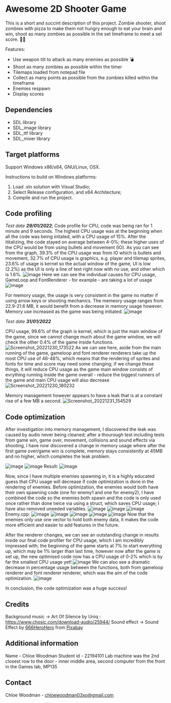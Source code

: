 <!-- ABOUT THE PROJECT -->
#  Awesome 2D Shooter Game

<!-- A screenshot of your game would be nice here... -->

This is a short and succint description of this project. 
Zombie shooter, shoot zombies with pizza to make them not hungry enough to eat your brain and win, shoot as many zombies as possible in the set timeframe to meet a set score.
:running_man:

Features:
* Use weapon tilt to attack as many enemies as possible :bomb:
* Shoot as many zombies as possible within the timer
* Tilemaps loaded from notepad file
* Collect as many points as possible from the zombies killed within the timeframe
* Enemies respawn
* Display scores

## Dependencies
* SDL library
* SDL_image library
* SDL_ttf library
* SDL_mixer library

## Target platforms
Support Windows x86/x64, GNU/Linux, OSX.

Instructions to build on Windows platforms:
1) Load .sln solution with Visual Studio;
2) Select Release configuration, and x64 Architecture;
3) Compile and run the project.

## Code profiling
_Test date **29/01/2022**_;
Code profile for CPU, code was being ran for 1 minute and 9 seconds. The highest CPU usage was at the beginning when all the code was being initated, with a CPU usage of 15%. After the ititalizing, the code stayed on average between 4-0%; these higher uses of the CPU would be from using bullets and movement (IO). As you can see from the graph, 39.3% of the CPU usage was from IO which is bullets and movement, 32.7% of CPU usage is graphics, e.g. player and tilemap sprites, 23.6% of usage is kernel so the actual window of the game, UI is low (2.2%) as the UI is only a line of text right now with no use, and other which is 1.6%.
![image](https://user-images.githubusercontent.com/113985493/204526272-89ce3b62-7872-47ba-974d-137381dc6cb5.png)
Here we can see the individual causes for CPU usage, GameLoop and FontRenderer - for example - are taking a lot of usage
![image](https://user-images.githubusercontent.com/113985493/204528817-070dd296-51ad-4450-9581-70389745b526.png)

For memory usage, the usage is very consistent in the game no matter if using arrow keys or shooting mechanics. The memeory usage ranges from 22.9-21.6 MB, it would benefit from a decrease in memory usage however. Memory use increased as the game was being initiated.
![image](https://user-images.githubusercontent.com/113985493/204530853-edb75f04-fb4f-47f2-b5f8-7148c05d4d29.png)


_Test date **31/01/2022**_


CPU usage, 99.6% of the graph is kernel, which is just the main window of the game, since we cannot change much about the game window, we will check the other 0.4% of the game inside functions.
![Screenshot_20221230_173522](https://user-images.githubusercontent.com/113985493/210150030-7b61ab0f-ec39-4414-960c-d9d458a4faf8.png)
As we can see here, aside from the main running of the game, gameloop and font renderer renderers take up the most CPU use of 46-48%, which means that the rendering of sprites and fonts for time and score may need some changing; if we change these things, it will reduce CPU usage as the game main window consists of evrything running inside the game overall - reduce the biggest runners of the game and main CPU usage will also decrease
![Screenshot_20221230_180232](https://user-images.githubusercontent.com/113985493/210150103-bf851ded-e1d2-4fae-84b8-c8f64950948d.png)

Memory management however appears to have a leak that is at a constant rise of a few MB a second.
![Screenshot_20221231_154529](https://user-images.githubusercontent.com/113985493/210149897-e832f892-2ad4-4fb7-a264-128d9d463c41.png)


## Code optimization
After investigation into memory management, I discovered the leak was caused by audio never being cleaned; after a thourough test including tests from game win, game over, movement, collisions and sound effects via shooting, I have now discovered a change in memory usage where after the first game over/game win is complete, memory stays consistently at 45MB and no higher, which completes the leak problem.

![image](https://user-images.githubusercontent.com/113985493/210150011-2d51218e-d7a5-42ec-ae5f-d427a7645a69.png)
![image](https://user-images.githubusercontent.com/113985493/210150005-035b5d72-c2bc-404d-b262-60f692a021e8.png)
Result:
![image](https://user-images.githubusercontent.com/113985493/210149883-2e05bd89-3995-441d-b0f4-c3c1eea6ab62.png)

Now, since I have multiple enemies spawning in, it is a highly educated guess that CPU usage will decrease if code optimization is done in the rendering of enemies. Before optimization, the enemies would both have their own spawning code (one for enemy1 and one for enemy2), I have combined the code so the enemies both spawn and the code is only used once rather than done twice via using a struct, which saves CPU usage; I have also removed uneeded variables.
![image](https://user-images.githubusercontent.com/113985493/210157609-7593b89f-61de-4332-aa0d-86ecd722efbe.png)
![image](https://user-images.githubusercontent.com/113985493/210157616-a187ad1b-c5a4-4289-bba3-e5bfe7f34a62.png)
![image](https://user-images.githubusercontent.com/113985493/210157670-17a2814e-a97b-4d03-88ff-738081a217c8.png)
Enemy.cpp:
![image](https://user-images.githubusercontent.com/113985493/210157624-7a90f3ae-b03f-4aab-9880-8022d0d73391.png)
![image](https://user-images.githubusercontent.com/113985493/210157628-d1265e20-5b85-4283-aafc-ec91969d4d1d.png)
![image](https://user-images.githubusercontent.com/113985493/210157632-c3c46edf-fb5a-4198-8209-571fbd02186c.png)
![image](https://user-images.githubusercontent.com/113985493/210157639-722c761a-51dd-4b02-9f4b-ea0eb2b9549d.png)
![image](https://user-images.githubusercontent.com/113985493/210157646-bc89b3eb-a2f6-4a1c-91d9-287cb132fceb.png)
Now that the enemies only use one vector to hold both enemy data, it makes the code more efficient and easier to add features in the future.

After the renderer changes, we can see an outstanding change in results inside our final code profiler for CPU usage, which I am incredibly impressed with; the beginning of the game starts at 7% to start everything up, which may be 1% larger than last time, however now after the game is set up, the new optimised code now has a CPU usage of 0-2% which is by far the smallest CPU usage yet!
![image](https://user-images.githubusercontent.com/113985493/210157849-c0feec79-a4dd-4346-b43b-1bda6899eea2.png)
We can also see a dramatic decrease in percentage usage between the functions, both from gameloop renderer and font renderer renderer, which was the aim of the code optimization.
![image](https://user-images.githubusercontent.com/113985493/210157962-da4ff85d-3c54-46f3-a6f5-d2e3899d68a8.png)

In conclusion, the code optimization was a huge success!


## Credits
Background music -> Art Of Silence by Uniq : https://www.chosic.com/download-audio/25944/
Sound effect -> Sound Effect by <a href="https://pixabay.com/users/666herohero-25759907/?utm_source=link-attribution&amp;utm_medium=referral&amp;utm_campaign=music&amp;utm_content=21834">666HeroHero</a> from <a href="https://pixabay.com/sound-effects//?utm_source=link-attribution&amp;utm_medium=referral&amp;utm_campaign=music&amp;utm_content=21834">Pixabay</a>

## Additional information
Name - Chloe Woodman
Student id - 22194101
Lab machine was the 2nd closest row to the door - inner middle area, second computer from the front in the Games lab, MP135

## Contact

Chloe Woodman - chloewoodman03xo@gmail.com
